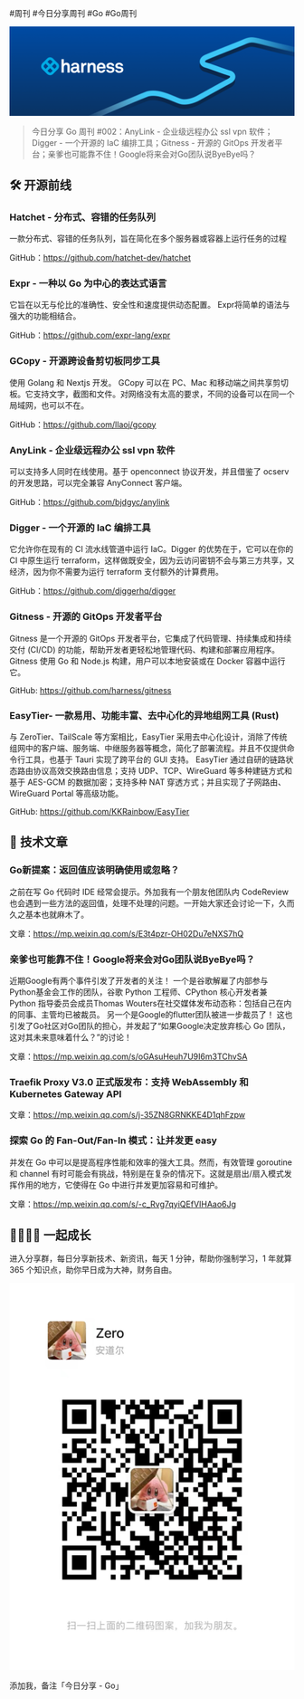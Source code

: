 #周刊 #今日分享周刊 #Go #Go周刊

![](./images/2024.05.07_harness.png)

> 今日分享 Go 周刊 #002：AnyLink - 企业级远程办公 ssl vpn 软件；Digger - 一个开源的 IaC 编排工具；Gitness - 开源的 GitOps 开发者平台；亲爹也可能靠不住！Google将来会对Go团队说ByeBye吗？

## 🛠 开源前线

### Hatchet - 分布式、容错的任务队列

一款分布式、容错的任务队列，旨在简化在多个服务器或容器上运行任务的过程

GitHub：https://github.com/hatchet-dev/hatchet

### Expr - 一种以 Go 为中心的表达式语言

它旨在以无与伦比的准确性、安全性和速度提供动态配置。 Expr将简单的语法与强大的功能相结合。

GitHub：https://github.com/expr-lang/expr

### GCopy - 开源跨设备剪切板同步工具

使用 Golang 和 Nextjs 开发。
GCopy 可以在 PC、Mac 和移动端之间共享剪切板。它支持文字，截图和文件。对网络没有太高的要求，不同的设备可以在同一个局域网，也可以不在。

GitHub：https://github.com/llaoj/gcopy

### AnyLink - 企业级远程办公 ssl vpn 软件

可以支持多人同时在线使用。基于 openconnect 协议开发，并且借鉴了 ocserv 的开发思路，可以完全兼容 AnyConnect 客户端。

GitHub：https://github.com/bjdgyc/anylink

### Digger - 一个开源的 IaC 编排工具

它允许你在现有的 CI 流水线管道中运行 IaC。Digger 的优势在于，它可以在你的 CI 中原生运行 terraform，这样做既安全，因为云访问密钥不会与第三方共享，又经济，因为你不需要为运行 terraform 支付额外的计算费用。

GitHub：https://github.com/diggerhq/digger

### Gitness - 开源的 GitOps 开发者平台

Gitness 是一个开源的 GitOps 开发者平台，它集成了代码管理、持续集成和持续交付 (CI/CD) 的功能，帮助开发者更轻松地管理代码、构建和部署应用程序。Gitness 使用 Go 和 Node.js 构建，用户可以本地安装或在 Docker 容器中运行它。

GitHub: https://github.com/harness/gitness

### EasyTier- 一款易用、功能丰富、去中心化的异地组网工具 (Rust)

与 ZeroTier、TailScale 等方案相比，EasyTier 采用去中心化设计，消除了传统组网中的客户端、服务端、中继服务器等概念，简化了部署流程。并且不仅提供命令行工具，也基于 Tauri 实现了跨平台的 GUI 支持。
EasyTier 通过自研的链路状态路由协议高效交换路由信息；支持 UDP、TCP、WireGuard 等多种建链方式和基于 AES-GCM 的数据加密；支持多种 NAT 穿透方式；并且实现了子网路由、WireGuard Portal 等高级功能。

GitHub: https://github.com/KKRainbow/EasyTier

## 📘 技术文章

### Go新提案：返回值应该明确使用或忽略？

之前在写 Go 代码时 IDE 经常会提示。外加我有一个朋友他团队内 CodeReview 也会遇到一些方法的返回值，处理不处理的问题。一开始大家还会讨论一下，久而久之基本也就麻木了。

文章：https://mp.weixin.qq.com/s/E3t4pzr-OH02Du7eNXS7hQ

### 亲爹也可能靠不住！Google将来会对Go团队说ByeBye吗？

近期Google有两个事件引发了开发者的关注！
一个是谷歌解雇了内部参与 Python基金会工作的团队，谷歌 Python 工程师、CPython 核心开发者兼 Python 指导委员会成员Thomas Wouters在社交媒体发布动态称：包括自己在内的同事、主管均已被裁员。
另一个是Google的flutter团队被进一步裁员了！
这也引发了Go社区对Go团队的担心，并发起了“如果Google决定放弃核心 Go 团队，这对其未来意味着什么？”的讨论！

文章：https://mp.weixin.qq.com/s/oGAsuHeuh7U9I6m3TChvSA

### Traefik Proxy V3.0 正式版发布：支持 WebAssembly 和 Kubernetes Gateway API

文章：https://mp.weixin.qq.com/s/j-35ZN8GRNKKE4D1qhFzpw

### 探索 Go 的 Fan-Out/Fan-In 模式：让并发更 easy

并发在 Go 中可以是提高程序性能和效率的强大工具。然而，有效管理 goroutine 和 channel 有时可能会有挑战，特别是在复杂的情况下。这就是扇出/扇入模式发挥作用的地方，它使得在 Go 中进行并发更加容易和可维护。

文章：https://mp.weixin.qq.com/s/-c_Rvg7qyiQEfVIHAao6Jg

## 👨‍👩‍👧‍👦  一起成长
进入分享群，每日分享新技术、新资讯，每天 1 分钟，帮助你强制学习，1 年就算 365 个知识点，助你早日成为大神，财务自由。

![](./images/WeChat-QRCode.png)

添加我，备注「今日分享 - Go」
